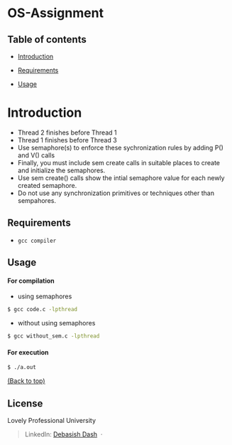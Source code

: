 OS-Assignment
=============

## Table of contents

- [Introduction](#introduction)

- [Requirements](#requirements)

- [Usage](#usage)
    
    
# Introduction
 - Thread 2 finishes before Thread 1
 - Thread 1 finishes before Thread 3
 - Use semaphore(s) to enforce these sychronization rules by adding P() and V() calls 
 - Finally, you must include sem create calls in suitable places to create and initialize the semaphores. 
 - Use sem create() calls show the intial semaphore value for each newly created semaphore. 
 - Do not use any synchronization primitives or techniques other than sempahores. 

## Requirements
 - `gcc compiler`
 
## Usage

#### For compilation
 - using semaphores
```sh
$ gcc code.c -lpthread
```
 - without using semaphores
```sh
$ gcc without_sem.c -lpthread
```

#### For execution
```sh
$ ./a.out
``` 
[(Back to top)](#table-of-contents)
## License
Lovely Professional University
> LinkedIn: [Debasish Dash](https://www.linkedin.com/in/debasishdash01) &nbsp;&middot;&nbsp;
 
